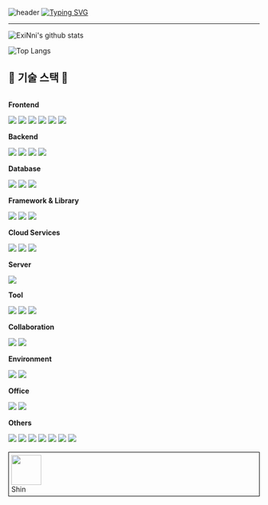

<!--
**ExiNni/ExiNni** is a ✨ _special_ ✨ repository because its `README.md` (this file) appears on your GitHub profile.

Here are some ideas to get you started:

- 🔭 I’m currently working on ...
- 🌱 I’m currently learning ...
- 👯 I’m looking to collaborate on ...
- 🤔 I’m looking for help with ...
- 💬 Ask me about ...
- 📫 How to reach me: ...
- 😄 Pronouns: ...
- ⚡ Fun fact: ...
-->

![header](https://capsule-render.vercel.app/api?type=waving&color=6994CDEE&text=&animation=twinkling&height=80)
[![Typing SVG](https://readme-typing-svg.demolab.com?font=Alkatra&weight=500&size=45&duration=3500&pause=3&color=6994CDEE&center=false&vCenter=false&multiline=true&repeat=true&width=1000&height=100&lines=ExiNni's+GitHub!👋)](https://git.io/typing-svg)
 
<div align="left">

-------

 
![ExiNni's github stats](https://github-readme-stats.vercel.app/api?username=ExiNni&showicons=true&theme=tokyonight)

![Top Langs](https://github-readme-stats.vercel.app/api/top-langs/?username=ExiNni&layout=compact&theme=tokyonight)

## 🔭 기술 스택 🔭
<div style="display:flex; flex-direction:column; align-items:flex-start;">
 <!-- Frontend -->
    <p><strong>Frontend</strong></p>
    <div>
        <img src="https://img.shields.io/badge/HTML5-E34F26?style=for-the-badge&logo=html5&logoColor=white"> 
        <img src="https://img.shields.io/badge/CSS3-1572B6?style=for-the-badge&logo=css3&logoColor=white"> 
        <img src="https://img.shields.io/badge/Javascript-F7DF1E?style=for-the-badge&logo=javascript&logoColor=black"> 
        <img src="https://img.shields.io/badge/Bootstrap-7952B3?style=for-the-badge&logo=bootstrap&logoColor=white">
     <img src="https://img.shields.io/badge/jQuery-0769AD?style=for-the-badge&logo=jquery&logoColor=white">
          <img src="https://img.shields.io/badge/React-61DAFB?style=for-the-badge&logo=React&logoColor=white">
    </div>
    <!-- Backend -->
    <p><strong>Backend</strong></p>
    <div>
        <img src= "https://img.shields.io/badge/Java-ED8B00?style=for-the-badge&logo=openjdk&logoColor=white">
     <img src="https://img.shields.io/badge/JSP&SERVLET-09B6A2?style=for-the-badge&logo=JSP&SERVLET&logoColor=white">
        <img src="https://img.shields.io/badge/MyBatis-09B6A2?style=for-the-badge&logo=MyBatis&logoColor=white">
        <img src="https://img.shields.io/badge/Nodejs-339933?style=for-the-badge&logo=nodedotjs&logoColor=white">
    </div>
    <!-- Database -->
    <p><strong>Database</strong></p>
    <div>
        <img src="https://img.shields.io/badge/Oracle-F80000?style=for-the-badge&logo=oracle&logoColor=white"> 
        <img src="https://img.shields.io/badge/MySql-4479A1?style=for-the-badge&logo=mysql&logoColor=white"> 
          <img src="https://img.shields.io/badge/redis-%23DD0031.svg?&style=for-the-badge&logo=redis&logoColor=white"> 
    </div>
 <!-- Framework/Library -->
    <p><strong>Framework & Library</strong></p>
    <div>
        <img src="https://img.shields.io/badge/Spring-6DB33F?style=for-the-badge&logo=spring&logoColor=white"> 
     <img src="https://img.shields.io/badge/Spring Boot-6DB33F?style=for-the-badge&logo=spring boot&logoColor=white">
     <img src="https://img.shields.io/badge/Spring_Security-6DB33F?style=for-the-badge&logo=Spring-Security&logoColor=white">
    </div>
 <!-- Cloud Services -->
    <p><strong>Cloud Services</strong></p>
    <div>
        <img src="https://img.shields.io/badge/Amazon EC2-F8DC75?style=for-the-badge&logo=amazonec2&logoColor=black">
             <img src="https://img.shields.io/badge/Amazon RDS-527FFF?style=for-the-badge&logo=amazonrds&logoColor=black">
     <img src="https://img.shields.io/badge/Amazon ubuntu-E95420?style=for-the-badge&logo=ubuntu&logoColor=black">
    </div>
    <!-- Server -->
    <p><strong>Server</strong></p>
    <div>
        <img src="https://img.shields.io/badge/Apache Tomcat-F8DC75?style=for-the-badge&logo=apachetomcat&logoColor=black">
    </div>
 <!-- Tool -->
    <p><strong>Tool</strong></p>
    <div>
     <img src="https://img.shields.io/badge/Eclipse IDE-2C2255?style=for-the-badge&logo=eclipseide&logoColor=white"> 
     <img src="https://img.shields.io/badge/Intellij Idea-000000?style=for-the-badge&logo=intellijidea&logoColor=white"> 
     <img src="https://img.shields.io/badge/Visual Studio Code-007ACC?style=for-the-badge&logo=visualstudiocode&logoColor=white">
    </div>
 <!-- Collaboration -->
    <p><strong>Collaboration</strong></p>
    <div>
     <img src="https://img.shields.io/badge/Slack-4A154B?style=for-the-badge&logo=Slack&logoColor=white"> 
     <img src="https://img.shields.io/badge/github-181717?style=for-the-badge&logo=github&logoColor=white"> 
    </div>
  <!-- Environment -->
    <p><strong>Environment</strong></p>
    <div>
     <img src="https://img.shields.io/badge/Windows 10-0078D6?style=for-the-badge&logo=windows10&logoColor=white"> 
     <img src="https://img.shields.io/badge/macOS Sonoma-000000?style=for-the-badge&logo=macos&logoColor=white"> 
    </div>
 <!-- Office -->
    <p><strong>Office</strong></p>
    <div>
     <img src="https://img.shields.io/badge/Google%20Sheets-34A853?style=for-the-badge&logo=google-sheets&logoColor=white"> 
     <img src="https://img.shields.io/badge/Notion-000000?style=for-the-badge&logo=notion&logoColor=white"> 
    </div>
    <!-- Others -->
    <p><strong>Others</strong></p>
    <div>
        <img src="https://img.shields.io/badge/Kotlin-7F52FF?style=for-the-badge&logo=kotlin&logoColor=white">
        <img src="https://img.shields.io/badge/Android Studio-3DDC84?style=for-the-badge&logo=android studio&logoColor=white">
        <img src="https://img.shields.io/badge/python-3776AB?style=for-the-badge&logo=python&logoColor=white"> 
        <img src="https://img.shields.io/badge/docker-%230db7ed.svg?style=for-the-badge&logo=docker&logoColor=white">
        <img src="https://img.shields.io/badge/Gradle-02303A.svg?style=for-the-badge&logo=Gradle&logoColor=white">
        <img src="https://img.shields.io/badge/Postman-FF6C37?style=for-the-badge&logo=postman&logoColor=white">
        <img src="https://img.shields.io/badge/-Swagger-%23Clojure?style=for-the-badge&logo=swagger&logoColor=white">

</div><br>
</div>

<div style="border: 1px solid black; padding: 5px;">
  <img src="https://github.com/rjswh0503.png" width="60px"/><br/>
  Shin
</div>

